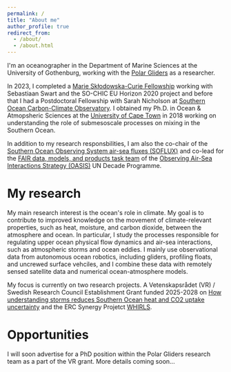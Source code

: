 ```yaml
---
permalink: /
title: "About me"
author_profile: true
redirect_from: 
  - /about/
  - /about.html
---
```


I'm an oceanographer in the Department of Marine Sciences at the University of Gothenburg, working with the [Polar Gliders](www.sebswart.com) as a researcher. 

In 2023, I completed a [Marie Skłodowska-Curie Fellowship](https://cordis.europa.eu/project/id/101032683/reporting) working with Sebastiaan Swart and the SO-CHIC EU Horizon 2020 project and before that I had a Postdoctoral Fellowship with Sarah Nicholson at [Southern Ocean Carbon-Climate Observatory](http://socco.org.za/). I obtained my Ph.D. in Ocean & Atmopsheric Sciences at the [University of Cape Town](https://science.uct.ac.za/department-oceanography) in 2018 working on understanding the role of submesoscale processes on mixing in the Southern Ocean. 

In addition to my research responsbilities, I am also the co-chair of the [Southern Ocean Observing System air-sea fluxes (SOFLUX)](https://soos.aq/activities/cwg/soflux) and co-lead for the [FAIR data, models, and products task team](https://airseaobs.org/FAIR-data) of the [Observing Air-Sea Interactions Strategy (OASIS)](https://airseaobs.org/) UN Decade Programme.

My research
======
My main research interest is the ocean's role in climate. My goal is to contribute to improved knowledge on the movement of climate-relevant properties, such as heat, moisture, and carbon dioxide, between the atmosphere and ocean. In particular, I study the processes responsible for regulating upper ocean physical flow dynamics and air-sea interactions, such as atmospheric storms and ocean eddies. I mainly use observational data from autonomous ocean robotics, including gliders, profiling floats, and uncrewed surface vehciles, and I combine these data with remotely sensed satellite data and numerical ocean-atmosphere models. 

My focus is currently on two research projects. A Vetenskapsrådet (VR) / Swedish Research Council Establishment Grant funded 2025-2028 on [How understanding storms reduces Southern Ocean heat and CO2 uptake uncertainty](https://www.gu.se/en/research/how-understanding-storms-reduces-southern-ocean-heat-and-co2-uptake-uncertainty) and the ERC Synergy Projetct [WHIRLS](www.whirls.eu). 

Opportunities
======
I will soon advertise for a PhD position within the Polar Gliders research team as a part of the VR grant. More details coming soon...